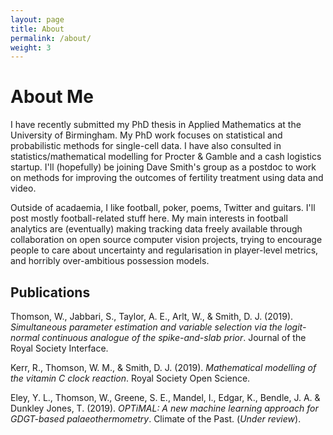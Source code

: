 ```yaml
---
layout: page
title: About
permalink: /about/
weight: 3
---
```


# **About Me**
I have recently submitted my PhD thesis in Applied Mathematics at the University of Birmingham. My PhD work focuses on statistical and probabilistic methods for single-cell data. I have also consulted in statistics/mathematical modelling for Procter & Gamble and a cash logistics startup. I'll (hopefully) be joining Dave Smith's group as a postdoc to work on methods for improving the outcomes of fertility treatment using data and video.

Outside of acadaemia, I like football, poker, poems, Twitter and guitars. I'll post mostly football-related stuff here. My main interests in football analytics are (eventually) making tracking data freely available through collaboration on open source computer vision projects, trying to encourage people to care about uncertainty and regularisation in player-level metrics, and horribly over-ambitious possession models.

## **Publications**

Thomson, W., Jabbari, S., Taylor, A. E., Arlt, W., & Smith, D. J. (2019). *Simultaneous parameter estimation and variable selection via the logit-normal continuous analogue of the spike-and-slab prior*. Journal of the Royal Society Interface.

Kerr, R., Thomson, W. M., & Smith, D. J. (2019). *Mathematical modelling of the vitamin C clock reaction*. Royal Society Open Science.

Eley, Y. L., Thomson, W., Greene, S. E., Mandel, I., Edgar, K., Bendle, J. A. & Dunkley Jones, T. (2019).
	*OPTiMAL: A new machine learning approach for GDGT-based palaeothermometry*. Climate of the Past. (*Under review*).
